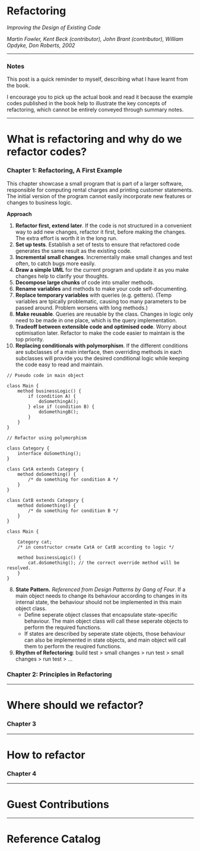 # Refactoring
*Improving the Design of Existing Code*

*Martin Fowler, Kent Beck (contributor), John Brant (contributor), William Opdyke, Don Roberts, 2002*

---
### Notes
This post is a quick reminder to myself, describing what I have learnt from the book.

I encourage you to pick up the actual book and read it because the example codes published in the book help to illustrate the key concepts of refactoring, which cannot be entirely conveyed through summary notes.

---
# What is refactoring and why do we refactor codes?

### Chapter 1: Refactoring, A First Example
This chapter showcase a small program that is part of a larger software, responsible for computing rental charges and printing customer statements. The initial version of the program cannot easily incorporate new features or changes to business logic.

**Approach**

1. **Refactor first, extend later**. If the code is not structured in a convenient way to add new changes, refactor it first, before making the changes. The extra effort is worth it in the long run.
2. **Set up tests**. Establish a set of tests to ensure that refactored code generates the same result as the existing code.
3. **Incremental small changes**. Incrementally make small changes and test often, to catch bugs more easily.
4. **Draw a simple UML** for the current program and update it as you make changes help to clarify your thoughts.
5. **Decompose large chunks** of code into smaller methods.
6. **Rename variables** and methods to make your code self-documenting.
7. **Replace temporary variables** with queries (e.g. getters). (Temp variables are tpically problematic, causing too many parameters to be passed around. Problem worsens with long methods.)
8. **Make reusable**. Queries are reusable by the class. Changes in logic only need to be made in one place, which is the query implementation.
9. **Tradeoff between extensible code and optimised code**. Worry about optimisation later. Refactor to make the code easier to maintain is the top priority.
10. **Replacing conditionals with polymorphism**. If the different conditions are subclasses of a main interface, then overriding methods in each subclasses will provide you the desired conditional logic while keeping the code easy to read and maintain.

```
// Pseudo code in main object

class Main {
	method businessLogic() {
		if (condition A) {
			doSomethingA();
		} else if (condition B) {
			doSomethingB();
		}
	}
}

// Refactor using polymorphism

class Category {
	interface doSomething();
}

class CatA extends Category {
	method doSomething() {
		/* do something for condition A */
	}
}

class CatB extends Category {
	method doSomething() {
		/* do something for condition B */
	}
}

class Main {

	Category cat;
	/* in constructor create CatA or CatB according to logic */
	
	method businessLogic() {
		cat.doSomething(); // the correct override method will be resolved.
	}
}
```

8. **State Pattern.** *Referenced from Design Patterns by Gang of Four*. If a main object needs to change its behaviour according to changes in its internal state, the behaviour should not be implemented in this main object class.
	- Define seperate object classes that encapsulate state-specific behaviour. The main object class will call these seperate objects to perform the required functions.
	- If states are described by seperate state objects, those behaviour can also be implemented in state objects, and main object will call them to perform the reuqired functions.
9. **Rhythm of Refectoring**: build test > small changes > run test > small changes > run test > ...


### Chapter 2: Principles in Refactoring


---
# Where should we refactor?

### Chapter 3

---
# How to refactor

### Chapter 4

---
# Guest Contributions

---
# Reference Catalog